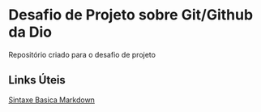 # Desafio de Projeto sobre Git/Github da Dio
Repositório criado para o desafio de projeto
## Links Úteis
[Sintaxe Basica Markdown](https://www.markdownguide.org/basic-syntax/)
